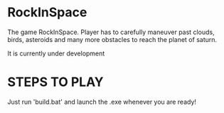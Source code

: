 # RockInSpace
 
The game RockInSpace. 
Player has to carefully maneuver past clouds, birds, asteroids and many more obstacles to reach the planet of saturn. 

It is currently under development

# STEPS TO PLAY

Just run 'build.bat' and launch the .exe whenever you are ready!

